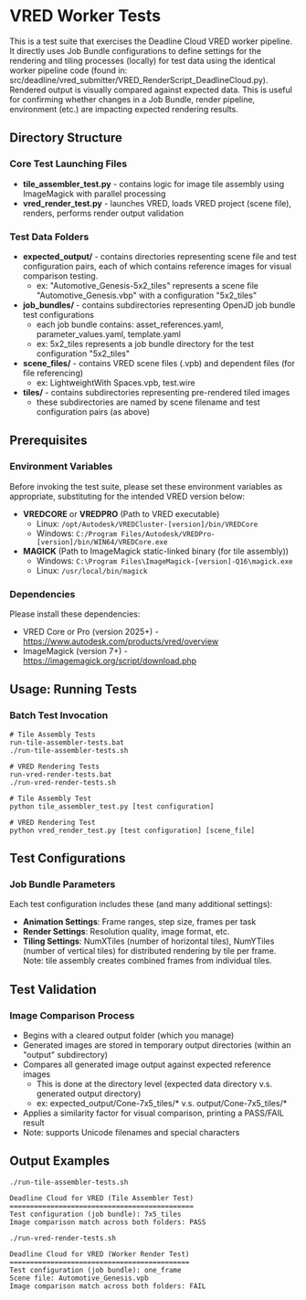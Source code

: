 # VRED Worker Tests

This is a test suite that exercises the Deadline Cloud VRED worker pipeline. It directly uses Job Bundle 
configurations to define settings for the rendering and tiling processes (locally) for test data using the identical 
worker pipeline code (found in: src/deadline/vred_submitter/VRED_RenderScript_DeadlineCloud.py). Rendered output is 
visually compared against expected data. This is useful for confirming whether changes in a Job Bundle, render pipeline, 
environment (etc.) are impacting expected rendering results.

## Directory Structure

### Core Test Launching Files

- **tile_assembler_test.py** - contains logic for image tile assembly using ImageMagick with parallel processing
- **vred_render_test.py** - launches VRED, loads VRED project (scene file), renders, performs render output validation

### Test Data Folders

- **expected_output/** - contains directories representing scene file and test configuration pairs, each of which 
  contains reference images for visual comparison testing.
  - ex: "Automotive_Genesis-5x2_tiles" represents a scene file "Automotive_Genesis.vbp" with a configuration "5x2_tiles"
- **job_bundles/** - contains subdirectories representing OpenJD job bundle test configurations
  - each job bundle contains: asset_references.yaml, parameter_values.yaml, template.yaml
  - ex: 5x2_tiles represents a job bundle directory for the test configuration "5x2_tiles"
- **scene_files/** - contains VRED scene files (.vpb) and dependent files (for file referencing)
  - ex: LightweightWith Spaces.vpb, test.wire
- **tiles/** - contains subdirectories representing pre-rendered tiled images
  - these subdirectories are named by scene filename and test configuration pairs (as above)

## Prerequisites

### Environment Variables

Before invoking the test suite, please set these environment variables as appropriate, substituting for the intended 
VRED version below:

- **VREDCORE** or **VREDPRO** (Path to VRED executable)
    - Linux: `/opt/Autodesk/VREDCluster-[version]/bin/VREDCore`
    - Windows: `C:/Program Files/Autodesk/VREDPro-[version]/bin/WIN64/VREDCore.exe`
- **MAGICK** (Path to ImageMagick static-linked binary (for tile assembly))
    - Windows: `C:\Program Files\ImageMagick-[version]-Q16\magick.exe`
    - Linux: `/usr/local/bin/magick`

### Dependencies

Please install these dependencies:

- VRED Core or Pro (version 2025+) - https://www.autodesk.com/products/vred/overview
- ImageMagick (version 7+) - https://imagemagick.org/script/download.php

## Usage: Running Tests

### Batch Test Invocation

```
# Tile Assembly Tests
run-tile-assembler-tests.bat
./run-tile-assembler-tests.sh

# VRED Rendering Tests
run-vred-render-tests.bat
./run-vred-render-tests.sh
```

```
# Tile Assembly Test
python tile_assembler_test.py [test configuration]

# VRED Rendering Test
python vred_render_test.py [test configuration] [scene_file]
```

## Test Configurations

### Job Bundle Parameters

Each test configuration includes these (and many additional settings):

- **Animation Settings**: Frame ranges, step size, frames per task
- **Render Settings**: Resolution quality, image format, etc.
- **Tiling Settings**: NumXTiles (number of horizontal tiles), NumYTiles (number of vertical tiles) for distributed
rendering by tile per frame. Note: tile assembly creates combined frames from individual tiles.

## Test Validation

### Image Comparison Process

- Begins with a cleared output folder (which you manage)
- Generated images are stored in temporary output directories (within an "output" subdirectory)
- Compares all generated image output against expected reference images
  - This is done at the directory level (expected data directory v.s. generated output directory)
  - ex: expected_output/Cone-7x5_tiles/* v.s. output/Cone-7x5_tiles/*
- Applies a similarity factor for visual comparison, printing a PASS/FAIL result
- Note: supports Unicode filenames and special characters

## Output Examples

```
./run-tile-assembler-tests.sh

Deadline Cloud for VRED (Tile Assembler Test)
=============================================
Test configuration (job bundle): 7x5_tiles
Image comparison match across both folders: PASS

./run-vred-render-tests.sh

Deadline Cloud for VRED (Worker Render Test)
============================================
Test configuration (job bundle): one_frame
Scene file: Automotive_Genesis.vpb
Image comparison match across both folders: FAIL
```